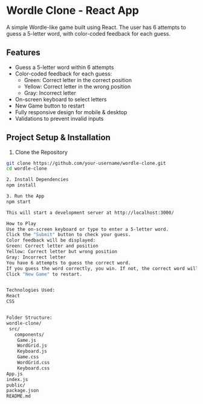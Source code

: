 # Wordle Clone - React App  

A simple Wordle-like game built using React. The user has 6 attempts to guess a 5-letter word, with color-coded feedback for each guess.  

## Features  

- Guess a 5-letter word within 6 attempts  
- Color-coded feedback for each guess:  
  - Green: Correct letter in the correct position  
  - Yellow: Correct letter in the wrong position  
  - Gray: Incorrect letter  
- On-screen keyboard to select letters  
- New Game button to restart  
- Fully responsive design for mobile & desktop  
- Validations to prevent invalid inputs  

## Project Setup & Installation  

1. Clone the Repository  
```sh
git clone https://github.com/your-username/wordle-clone.git
cd wordle-clone

2. Install Dependencies
npm install

3. Run the App
npm start

This will start a development server at http://localhost:3000/

How to Play
Use the on-screen keyboard or type to enter a 5-letter word.
Click the "Submit" button to check your guess.
Color feedback will be displayed:
Green: Correct letter and position
Yellow: Correct letter but wrong position
Gray: Incorrect letter
You have 6 attempts to guess the correct word.
If you guess the word correctly, you win. If not, the correct word will be revealed after 6 attempts.
Click "New Game" to restart.


Technologies Used:
React
CSS


Folder Structure:
wordle-clone/
 src/
   components/
    Game.js
    WordGrid.js
    Keyboard.js 
    Game.css
    WordGrid.css
    Keyboard.css
App.js
index.js
public/
package.json
README.md